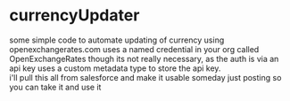 # currencyUpdater
some simple code to automate updating of currency using openexchangerates.com
uses a named credential in your org called OpenExchangeRates though its not really necessary, as the auth is via an api key 
uses a custom metadata type to store the api key.  
i'll pull this all from salesforce and make it usable someday
just posting so you can take it and use it

